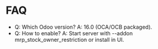 # FAQ

- Q: Which Odoo version? A: 16.0 (OCA/OCB packaged).
- Q: How to enable? A: Start server with --addon mrp_stock_owner_restriction or install in UI.
